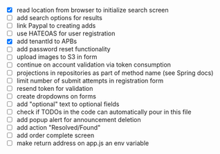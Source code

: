 - [x] read location from browser to initialize search screen
- [ ] add search options for results
- [ ] link Paypal to creating adds
- [ ] use HATEOAS for user registration
- [x] add tenantId to APBs
- [ ] add password reset functionality
- [ ] upload images to S3 in form
- [ ] continue on account validation via token consumption
- [ ] projections in repositories as part of method name (see Spring docs)
- [ ] limit number of submit attempts in registration form
- [ ] resend token for validation
- [ ] create dropdowns on forms
- [ ] add "optional" text to optional fields
- [ ] check if TODOs in the code can automatically pour in this file
- [ ] add popup alert for announcement deletion
- [ ] add action "Resolved/Found"
- [ ] add order complete screen
- [ ] make return address on app.js an env variable